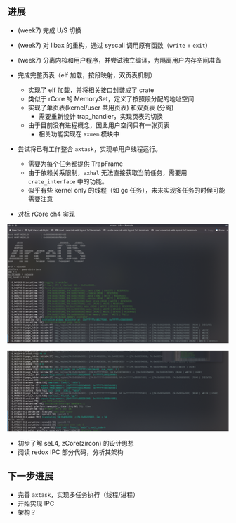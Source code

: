 
## 进展

+ (week7) 完成 U/S 切换
+ (week7) 对 libax 的重构，通过 syscall 调用原有函数（`write` + `exit`）
+ (week7) 分离内核和用户程序，并尝试独立编译，为隔离用户内存空间准备

+ 完成完整页表（elf 加载，按段映射，双页表机制）
  - 实现了 elf 加载，并将相关接口封装成了 crate
  - 类似于 rCore 的 MemorySet，定义了按照段分配的地址空间
  - 实现了单页表(kernel/user 共用页表) 和双页表 (分离)
    + 需要重新设计 trap_handler，实现页表的切换
  - 由于目前没有进程概念，因此用户空间只有一张页表
    + 相关功能实现在 `axmem` 模块中
+ 尝试将已有工作整合 `axtask`，实现单用户线程运行。
  - 需要为每个任务都提供 TrapFrame
  - 由于依赖关系限制，`axhal` 无法直接获取当前任务，需要用 `crate_interface` 中的功能。
  - 似乎有些 kernel only 的线程（如 gc 任务），未来实现多任务的时候可能需要注意
+ 对标 rCore ch4 实现

![](pics/week8-1.png)

![](pics/week8-2.png)

+ 初步了解 seL4, zCore(zircon) 的设计思想
+ 阅读 redox IPC 部分代码，分析其架构


## 下一步进展

+ 完善 `axtask`，实现多任务执行（线程/进程）
+ 开始实现 IPC 
+ 架构？


